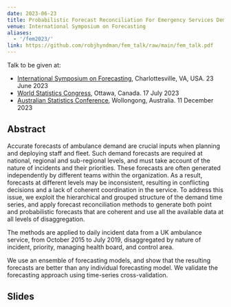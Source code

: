 ```yaml
---
date: 2023-06-23
title: Probabilistic Forecast Reconciliation For Emergency Services Demand
venue: International Symposium on Forecasting
aliases:
  - '/fem2023/'
link: https://github.com/robjhyndman/fem_talk/raw/main/fem_talk.pdf
---
```


Talk to be given at:

* [International Symposium on Forecasting](https://isf.forecasters.org), Charlottesville, VA, USA. 23 June 2023
* [World Statistics Congress](https://www.isi2023.org), Ottawa, Canada. 17 July 2023
* [Australian Statistics Conference](https://www.asc2023.org), Wollongong, Australia. 11 December 2023


## Abstract

Accurate forecasts of ambulance demand are crucial inputs when planning and deploying staff and fleet. Such demand forecasts are required at national, regional and sub-regional levels, and must take account of the nature of incidents and their priorities. These forecasts are often generated independently by different teams within the organization. As a result, forecasts at different levels may be inconsistent, resulting in conflicting decisions and a lack of coherent coordination in the service. To address this issue, we exploit the hierarchical and grouped structure of the demand time series, and apply forecast reconciliation methods to generate both point and probabilistic forecasts that are coherent and use all the available data at all levels of disaggregation.

The methods are applied to daily incident data from a UK ambulance service, from October 2015 to July 2019, disaggregated by nature of incident, priority, managing health board, and control area.

We use an ensemble of forecasting models, and show that the resulting forecasts are better than any individual forecasting model. We validate the forecasting approach using time-series cross-validation.

## Slides
